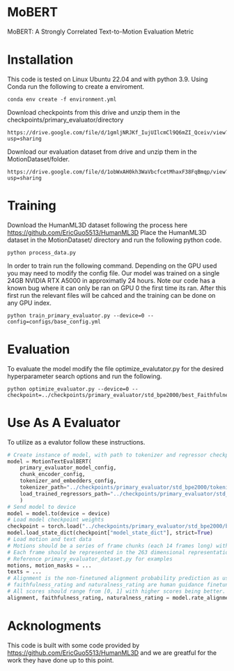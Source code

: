 # MoBERT
MoBERT: A Strongly Correlated Text-to-Motion Evaluation Metric
# Installation
This code is tested on Linux Ubuntu 22.04 and with python 3.9. 
Using Conda run the following to create a enviroment.
````
conda env create -f environment.yml
````
Download checkpoints from this drive and unzip them in the checkpoints/primary_evaluator/directory
````
https://drive.google.com/file/d/1gmljNRJKf_IujUIlcmCl9Q6mZI_Qceiv/view?usp=sharing
````
Download our evaluation dataset from drive and unzip them in the MotionDataset/folder.
````
https://drive.google.com/file/d/1obWxAH0kh3WaVbcfcetMhaxF38FqBmqp/view?usp=sharing
````
# Training
Download the HumanML3D dataset following the process here https://github.com/EricGuo5513/HumanML3D
Place the HumanML3D dataset in the MotionDataset/ directory and run the following python code.
````
python process_data.py
````
In order to train run the following command. Depending on the GPU used you may need to modify the config file. Our model was trained on a single 24GB NVIDIA RTX A5000 in approximatly 24 hours. Note our code has a known bug where it can only be ran on GPU 0 the first time its ran. After this first run the relevant files will be cahced and the training can be done on any GPU index. 
````
python train_primary_evaluator.py --device=0 --config=configs/base_config.yml
````
# Evaluation
To evaluate the model modify the file optimize_evalutator.py for the desired hyperparameter search options and run the following.
````
python optimize_evaluator.py --device=0 --checkpoint=../checkpoints/primary_evaluator/std_bpe2000/best_Faithfulness_checkpoint.pth
````
# Use As A Evaluator
To utilize as a evalutor follow these instructions.
````python
# Create instance of model, with path to tokenizer and regressor checkpoints
model = MotionTextEvalBERT(
    primary_evaluator_model_config, 
    chunk_encoder_config, 
    tokenizer_and_embedders_config,
    tokenizer_path="../checkpoints/primary_evaluator/std_bpe2000/tokenizer.tk",
    load_trained_regressors_path="../checkpoints/primary_evaluator/std_bpe2000/"
    )
# Send model to device
model = model.to(device = device)
# Load model checkpoint weights
checkpoint = torch.load("../checkpoints/primary_evaluator/std_bpe2000/best_Faithfulness_checkpoint.pth", map_location=device)
model.load_state_dict(checkpoint["model_state_dict"], strict=True)
# Load motion and text data
# Motions should be a series of frame chunks (each 14 frames long) with consecutive chunks having a overlap of 4. 
# Each frame should be represented in the 263 dimensional representation as developed for HumanML3D. 
# Reference primary_evaluator_dataset.py for examples
motions, motion_masks = ... 
texts = ...
# Alignment is the non-finetuned alignment probability prediction as used in training and has gradients. 
# faithfulness_rating and naturalness_rating are human guidance finetuned ratings using sklearn SVR regression models over the model features (higher correlation than alignment).
# All scores should range from [0, 1] with higher scores being better. Regression scores may occur outside this range as well. 
alignment, faithfulness_rating, naturalness_rating = model.rate_alignment_batch(texts, motions, motion_masks, device)
````
# Acknologments
This code is built with some code provided by https://github.com/EricGuo5513/HumanML3D and we are greatful for the work they have done up to this point. 
